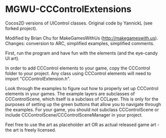 MGWU-CCControlExtensions
===========================

Cocos2D versions of UIControl classes.
Original code by YannickL (see forked project).

Modified by Brian Chu for MakeGamesWithUs (http://makegameswith.us).
Changes: conversion to ARC, simplified examples, simplified comments.

First, run the program and have fun with the elements (and the eye-candy UI art).

In order to add CCControl elements to your game, copy the CCControl folder to your project. Any class using CCControl elements will need to import "CCControlExtension.h".

Look through the examples to figure out how to properly set up CCControl elements in your games. The example layers are subclasses of CCControlScene, which itself is a subclass of CCLayer. This is only for the purposes of setting up the green buttons that allow you to navigate through the examples. For your game, you should not subclass CCControlScene or include CCControlScene/CCControlSceneManager in your project.

Feel free to use the art as placeholder art OR as actual released game art - the art is freely licensed.
